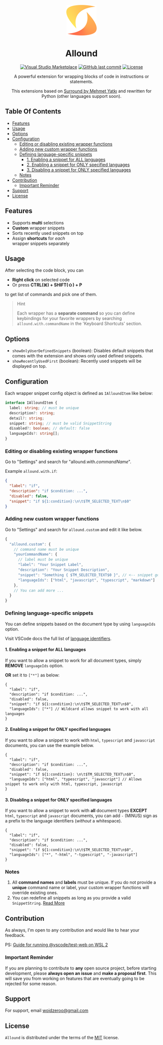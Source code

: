 <div align="center">

<img src="images/logo.png" width="100">

<h1>Allound</h1>

[![Visual Studio Marketplace](https://img.shields.io/vscode-marketplace/v/woidzero.vscode-allound.svg?style=flat-square)](https://marketplace.visualstudio.com/items?itemName=woidzero.vscode-allound)
[![GitHub last commit](https://img.shields.io/github/last-commit/woidzero/vscode-allound.svg?style=flat-square&)](https://github.com/woidzero/vscode-allound)
[![License](https://img.shields.io/github/license/woidzero/vscode-allound.svg?style=flat-square)](https://github.com/woidzero/vscode-allound)

A powerful extension for wrapping blocks of code in instructions or statements.

This extensions based on [Surround by Mehmet Yatkı](https://github.com/yatki/vscode-surround) and rewritten for Python (other languages support soon).

</div>

## Table Of Contents

- [Features](#features)
- [Usage](#usage)
- [Options](#options)
- [Configuration](#configuration)
  - [Editing or disabling existing wrapper functions](#editing-or-disabling-existing-wrapper-functions)
  - [Adding new custom wrapper functions](#adding-new-custom-wrapper-functions)
  - [Defining language-specific snippets](#defining-language-specific-snippets)
    - [1. Enabling a snippet for ALL languages](#1-enabling-a-snippet-for-all-languages)
    - [2. Enabling a snippet for ONLY specified languages](#2-enabling-a-snippet-for-only-specified-languages)
    - [3. Disabling a snippet for ONLY specified languages](#3-disabling-a-snippet-for-only-specified-languages)
  - [Notes](#notes)
- [Contribution](#contribution)
  - [Important Reminder](#important-reminder)
- [Support](#support)
- [License](#license)

## Features

- Supports **multi** selections
- **Custom** wrapper snippets
- Sorts recently used snippets on top
- Assign **shortcuts** for _each_<br>
  wrapper snippets separately

## Usage

After selecting the code block, you can

- **Right click** on selected code
- Or press **CTRL(⌘) + SHIFT(⇧) + P**

to get list of commands and pick one of them.

> Hint
>
> Each wrapper has a **separate command** so you can define keybindings for your favorite wrappers by searching `allound.with.commandName` in the 'Keyboard Shortcuts' section.

## Options

- `showOnlyUserDefinedSnippets` (boolean): Disables default snippets that comes with the extension and shows only used defined snippets.
- `showRecentlyUsedFirst` (boolean): Recently used snippets will be displayed on top.

## Configuration

Each wrapper snippet config object is defined as `IAlloundItem` like below:

```ts
interface IAlloundItem {
  label: string; // must be unique
  description?: string;
  detail?: string;
  snippet: string; // must be valid SnippetString
  disabled?: boolean; // default: false
  languageIds?: string[];
}
```

### Editing or disabling existing wrapper functions

Go to "Settings" and search for "allound.with._commandName_".

Example `allound.with.if`:

```json
{
  "label": "if",
  "description": "if $condition: ...",
  "disabled": false,
  "snippet": "if ${1:condition}:\n\t$TM_SELECTED_TEXT\n$0"
}
```

### Adding new custom wrapper functions

Go to "Settings" and search for `allound.custom` and edit it like below.

```js
{
  "allound.custom": {
    // command name must be unique
    "yourCommandName": {
      // label must be unique
      "label": "Your Snippet Label",
      "description": "Your Snippet Description",
      "snippet": "Something { $TM_SELECTED_TEXT$0 }", // <-- snippet goes here.
      "languageIds": ["html", "javascript", "typescript", "markdown"]
    },
    // You can add more ...
  }
}
```

### Defining language-specific snippets

You can define snippets based on the document type by using `languageIds` option.

Visit VSCode docs the full list of [language identifiers](https://code.visualstudio.com/docs/languages/identifiers#_known-language-identifiers).

#### 1. Enabling a snippet for ALL languages

If you want to allow a snippet to work for all document types, simply **REMOVE** `languageIds` option.

**OR** set it to `["*"]` as below:

```jsonc
{
  "label": "if",
  "description": "if $condition: ...",
  "disabled": false,
  "snippet": "if ${1:condition}:\n\t$TM_SELECTED_TEXT\n$0",
  "languageIds": ["*"] // Wildcard allows snippet to work with all languages
}
```

#### 2. Enabling a snippet for ONLY specified languages

If you want to allow a snippet to work with `html`, `typescript` and `javascript` documents, you can use the example below.

```jsonc
{
  "label": "if",
  "description": "if $condition: ...",
  "disabled": false,
  "snippet": "if ${1:condition}: \n\t$TM_SELECTED_TEXT\n$0",
  "languageIds": ["html", "typescript", "javascript"] // Allows snippet to work only with html, typescript, javascript
}
```

#### 3. Disabling a snippet for ONLY specified languages

If you want to allow a snippet to work with **all** document types **EXCEPT** `html`, `typescript` and `javascript` documents,
you can add `-` (MINUS) sign as a prefix to the language identifiers (_without_ a whitespace).

```jsonc
{
  "label": "if",
  "description": "if $condition: ...",
  "disabled": false,
  "snippet": "if ${1:condition}:\n\t$TM_SELECTED_TEXT\n$0",
  "languageIds": ["*", "-html", "-typescript", "-javascript"]
}
```

### Notes

1.  All **command names** and **labels** must be unique. If you do not provide a **unique** command name or label, your custom wrapper functions will override existing ones.
2.  You can redefine all snippets as long as you provide a valid `SnippetString`. [Read More](https://code.visualstudio.com/docs/extensionAPI/vscode-api#SnippetString)

## Contribution

As always, I'm open to any contribution and would like to hear your feedback.

PS: [Guide for running @vscode/test-web on WSL 2](https://medium.com/javarevisited/using-wsl-2-with-x-server-linux-on-windows-a372263533c3)

### Important Reminder

If you are planning to contribute to **any** open source project,
before starting development, please **always open an issue** and **make a proposal first**.
This will save you from working on features that are eventually going to be rejected for some reason.

## Support

For support, email <a href="mailto://woidzeroo@gmail.com">woidzeroo@gmail.com</a>

## License

`Allound` is distributed under the terms of the [MIT](https://spdx.org/licenses/MIT.html) license.

